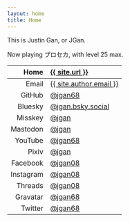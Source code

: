 ```yaml
---
layout: home
title: Home
---
```


This is Justin Gan, or JGan.

Now playing プロセカ, with level 25 max.

|      Home | <a href="{{ site.url }}">{{ site.url }}</a>                                        |
| --------: | :--------------------------------------------------------------------------------- |
|     Email | <a href="mailto:{{ site.author.email }}">{{ site.author.email }}</a>               |
|    GitHub | <a rel="me" href="https://github.com/jgan68">@jgan68</a>                           |
|   Bluesky | <a rel="me" href="https://bsky.app/profile/jgan.bsky.social">@jgan.bsky.social</a> |
|   Misskey | <a rel="me" href="https://misskey.io/@jgan">@jgan</a>                              |
|  Mastodon | <a rel="me" href="https://mastodon.social/@jgan">@jgan</a>                         |
|   YouTube | <a rel="me" href="https://youtube.com/@jgan68">@jgan68</a>                         |
|     Pixiv | <a rel="me" href="https://pixiv.net/users/37243507">@jgan</a>                      |
|  Facebook | <a rel="me" href="https://facebook.com/jgan08">@jgan08</a>                         |
| Instagram | <a rel="me" href="https://instagram.com/jgan08">@jgan08</a>                        |
|   Threads | <a rel="me" href="https://threads.net/@jgan08">@jgan08</a>                         |
|  Gravatar | <a rel="me" href="https://gravatar.com/jgan68">@jgan68</a>                         |
|   Twitter | <a rel="me" href="https://twitter.com/jgan68">@jgan68</a>                          |
